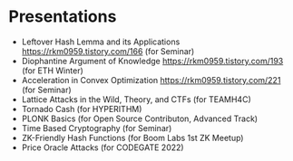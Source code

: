 # Presentations

- Leftover Hash Lemma and its Applications https://rkm0959.tistory.com/166 (for Seminar)
- Diophantine Argument of Knowledge https://rkm0959.tistory.com/193 (for ETH Winter)
- Acceleration in Convex Optimization https://rkm0959.tistory.com/221 (for Seminar)
- Lattice Attacks in the Wild, Theory, and CTFs (for TEAMH4C)
- Tornado Cash (for HYPERITHM)
- PLONK Basics (for Open Source Contributon, Advanced Track)
- Time Based Cryptography (for Seminar)
- ZK-Friendly Hash Functions (for Boom Labs 1st ZK Meetup)
- Price Oracle Attacks (for CODEGATE 2022)
